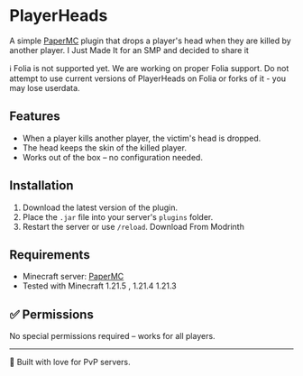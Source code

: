 # PlayerHeads

A simple [PaperMC](https://papermc.io/) plugin that drops a player's head when they are killed by another player.
I Just Made It for an SMP and decided to share it


ℹ️ Folia is not supported yet. We are working on proper Folia support. Do not attempt to use current versions of PlayerHeads on Folia or forks of it - you may lose userdata.
## Features

-  When a player kills another player, the victim's head is dropped.
-  The head keeps the skin of the killed player.
-  Works out of the box – no configuration needed.

## Installation

1. Download the latest version of the plugin.
2. Place the `.jar` file into your server's `plugins` folder.
3. Restart the server or use `/reload`.
Download From Modrinth

## Requirements

- Minecraft server: [PaperMC](https://papermc.io/) 
- Tested with Minecraft 1.21.5 , 1.21.4 1.21.3 

## ✅ Permissions

No special permissions required – works for all players.





---

🧪 Built with love for PvP servers.

